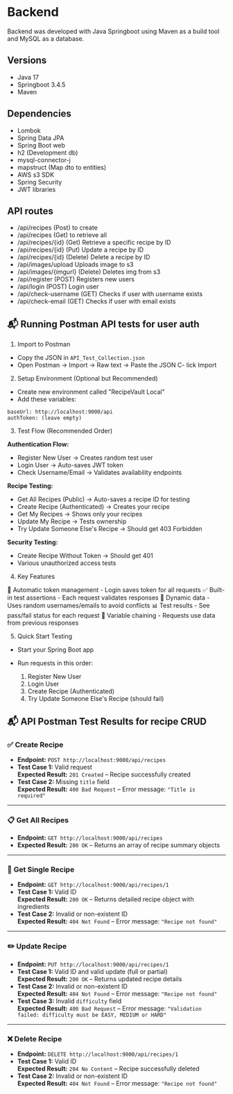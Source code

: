# Backend
Backend was developed with Java Springboot using Maven as a build tool and MySQL as a database.

## Versions
- Java 17
- Springboot 3.4.5
- Maven

## Dependencies
- Lombok
- Spring Data JPA
- Spring Boot web
- h2 (Development db)
- mysql-connector-j
- mapstruct (Map dto to entities)
- AWS s3 SDK
- Spring Security
- JWT libraries

## API routes
- /api/recipes (Post) to create
- /api/recipes (Get) to retrieve all
- /api/recipes/{id} (Get) Retrieve a specific recipe by ID
- /api/recipes/{id} (Put) Update a recipe by ID
- /api/recipes/{id} (Delete) Delete a recipe by ID
- /api/images/upload Uploads image to s3
- /api/images/{imgurl} (Delete) Deletes img from s3
- /api/register (POST) Registers new users
- /api/login (POST) Login user
- /api/check-username (GET) Checks if user with username exists
- /api/check-email (GET) Checks if user with email exists

## 📬 Running Postman API tests for user auth

1. Import to Postman

- Copy the JSON in `API_Test_Collection.json`
- Open Postman → Import → Raw text → Paste the JSON
C- lick Import

2. Setup Environment (Optional but Recommended)

- Create new environment called "RecipeVault Local"
- Add these variables:
```
baseUrl: http://localhost:9000/api
authToken: (leave empty)
```

3. Test Flow (Recommended Order)

**Authentication Flow:**

- Register New User → Creates random test user
- Login User → Auto-saves JWT token
- Check Username/Email → Validates availability endpoints

**Recipe Testing:**

- Get All Recipes (Public) → Auto-saves a recipe ID for testing
- Create Recipe (Authenticated) → Creates your recipe
- Get My Recipes → Shows only your recipes
- Update My Recipe → Tests ownership
- Try Update Someone Else's Recipe → Should get 403 Forbidden

**Security Testing:**

- Create Recipe Without Token → Should get 401
- Various unauthorized access tests

4. Key Features

🔄 Automatic token management - Login saves token for all requests
✅ Built-in test assertions - Each request validates responses
🎲 Dynamic data - Uses random usernames/emails to avoid conflicts
📊 Test results - See pass/fail status for each request
🔗 Variable chaining - Requests use data from previous responses

5. Quick Start Testing

- Start your Spring Boot app
- Run requests in this order:

  1. Register New User
  2. Login User
  3. Create Recipe (Authenticated)
  4. Try Update Someone Else's Recipe (should fail)

## 📬 API Postman Test Results for recipe CRUD

### ✅ **Create Recipe**
- **Endpoint:** `POST http://localhost:9000/api/recipes`
- **Test Case 1:** Valid request  
  **Expected Result:** `201 Created` – Recipe successfully created
- **Test Case 2:** Missing `title` field  
  **Expected Result:** `400 Bad Request` – Error message: `"Title is required"`

---

### 📋 **Get All Recipes**
- **Endpoint:** `GET http://localhost:9000/api/recipes`
- **Expected Result:** `200 OK` – Returns an array of recipe summary objects

---

### 📄 **Get Single Recipe**
- **Endpoint:** `GET http://localhost:9000/api/recipes/1`
- **Test Case 1:** Valid ID  
  **Expected Result:** `200 OK` – Returns detailed recipe object with ingredients
- **Test Case 2:** Invalid or non-existent ID  
  **Expected Result:** `404 Not Found` – Error message: `"Recipe not found"`

---

### ✏️ **Update Recipe**
- **Endpoint:** `PUT http://localhost:9000/api/recipes/1`
- **Test Case 1:** Valid ID and valid update (full or partial)  
  **Expected Result:** `200 OK` – Returns updated recipe details
- **Test Case 2:** Invalid or non-existent ID  
  **Expected Result:** `404 Not Found` – Error message: `"Recipe not found"`
- **Test Case 3:** Invalid `difficulty` field  
  **Expected Result:** `400 Bad Request` – Error message: `"Validation failed: difficulty must be EASY, MEDIUM or HARD"`

---

### ❌ **Delete Recipe**
- **Endpoint:** `DELETE http://localhost:9000/api/recipes/1`
- **Test Case 1:** Valid ID  
  **Expected Result:** `204 No Content` – Recipe successfully deleted
- **Test Case 2:** Invalid or non-existent ID  
  **Expected Result:** `404 Not Found` – Error message: `"Recipe not found"`

